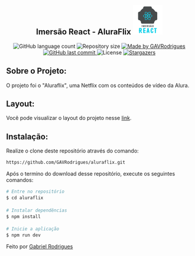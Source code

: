 <h2 align="center"> 
Imersão React - AluraFlix  <img alt="Logo Alura" width="80px" src="./assets/logo-alura.svg" />

</h2>
<p align="center">
  <img alt="GitHub language count" src="https://img.shields.io/github/languages/count/GAVRodrigues/aluraflix?color=%2304D361">

  <img alt="Repository size" src="https://img.shields.io/github/repo-size/GAVRodrigues/aluraflix">

  <a href="https://www.linkedin.com/in/GAVRodrigues/">
    <img alt="Made by GAVRodrigues" src="https://img.shields.io/badge/made%20by-GAVRodrigues-%2304D361">
  </a>
  
  <a href="https://github.com/GAVRodrigues/aluraflix/commits/master">
    <img alt="GitHub last commit" src="https://img.shields.io/github/last-commit/GAVRodrigues/aluraflix">
  </a>

  <img alt="License" src="https://img.shields.io/badge/license-MIT-brightgreen">
   <a href="https://github.com/GAVRodrigues/aluraflix/stargazers">
    <img alt="Stargazers" src="https://img.shields.io/github/stars/GAVRodrigues/aluraflix?style=social">
  </a>
</p>

## Sobre o Projeto:
O projeto foi o "Aluraflix", uma Netflix com os conteúdos de vídeo da Alura.

## Layout: 
Você pode visualizar o layout do projeto nesse [link](https://www.figma.com/file/8tbqYDb4onfoXtZ5TUZCdM/AluraFlix "link").

## Instalação:

Realize o clone deste repositório através do comando:
```bash
https://github.com/GAVRodrigues/aluraflix.git
``` 
Após o termino do download desse repositório, execute os seguintes comandos:

```bash
# Entre no repositório
$ cd aluraflix

# Instalar dependências 
$ npm install

# Inicie a aplicação
$ npm run dev
```

Feito por [Gabriel Rodrigues](https://www.linkedin.com/in/GAVRodrigues/)
